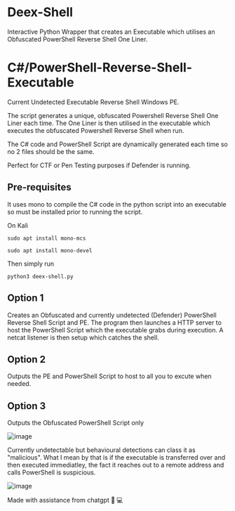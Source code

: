 # Deex-Shell
Interactive Python Wrapper that creates an Executable which utilises an Obfuscated PowerShell Reverse Shell One Liner. 

# C#/PowerShell-Reverse-Shell-Executable
Current Undetected Executable Reverse Shell Windows PE. 

The script generates a unique, obfuscated Powershell Reverse Shell One Liner each time.
The One Liner is then utilised in the executable which executes the obfuscated Powershell Reverse Shell when run. 

The C# code and PowerShell Script are dynamically generated each time so no 2 files should be the same.

Perfect for CTF or Pen Testing purposes if Defender is running. 

## Pre-requisites

It uses mono to compile the C# code in the python script into an executable so must be installed prior to running the script. 

On Kali
```
sudo apt install mono-mcs

sudo apt install mono-devel
```

Then simply run 
```
python3 deex-shell.py
```
## Option 1

Creates an Obfuscated and currently undetected (Defender) PowerShell Reverse Shell Script and PE. The program then launches a HTTP server to host the PowerShell Script which the executable grabs during execution. A netcat listener is then setup which catches the shell. 

## Option 2

Outputs the PE and PowerShell Script to host to all you to excute when needed.

## Option 3 

Outputs the Obfuscated PowerShell Script only

![image](https://github.com/deeexcee-io/Deex-Shell/assets/130473605/528d5efe-282e-4fea-b2b7-a019f9b5ab54)

Currently undetectable but behavioural detections can class it as "malicious". What I mean by that is if the executable is transferred over and then executed immediatley, the fact it reaches out to a remote address and calls PowerShell is suspicious.

![image](https://github.com/deeexcee-io/Deex-Shell/assets/130473605/b58ca73a-864c-4f20-b118-cb4c44625f4e)

Made with assistance from chatgpt 🧠 💻



